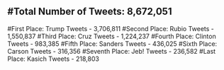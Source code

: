 #Total Number of Tweets: 8,672,051 
---
#First Place: Trump Tweets - 3,706,811
#Second Place: Rubio Tweets - 1,550,837
#Third Place: Cruz Tweets - 1,224,237
#Fourth Place: Clinton Tweets - 983,385
#Fifth Place: Sanders Tweets - 436,025
#Sixth Place: Carson Tweets - 316,356
#Seventh Place: Jeb! Tweets - 236,582
#Last Place: Kasich Tweets - 218,803
